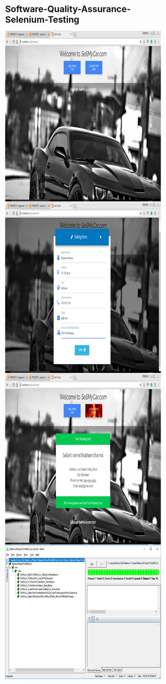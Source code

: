 # Software-Quality-Assurance-Selenium-Testing

<img src="https://github.com/shubham0813/Software-Quality-Assurance-Selenium-Testing/blob/master/Homepage.png" width="700" height="550">

<img src="https://github.com/shubham0813/Software-Quality-Assurance-Selenium-Testing/blob/master/SellingFormModals.png" width="700" height="550">

<img src="https://github.com/shubham0813/Software-Quality-Assurance-Selenium-Testing/blob/master/SearchResult.png" width="700" height="550">

<img src="https://github.com/shubham0813/Software-Quality-Assurance-Selenium-Testing/blob/master/NUnit.png" width="600" height="430">

